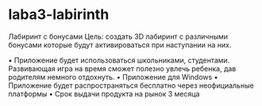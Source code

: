 # laba3-labirinth
Лабиринт с бонусами
  Цель: создать 3D лабиринт с различными бонусами которые будут активироваться при наступании на них.
  
  •	Приложение будет использоваться школьниками, студентами. Развивающая игра на время сможет полезно увлечь ребенка, дав родителям немного отдохнуть.
  •	Приложение для Windows
  •	Приложение будет распространяться бесплатно через неофициальные платформы
  •	Срок выдачи продукта на рынок 3 месяца
